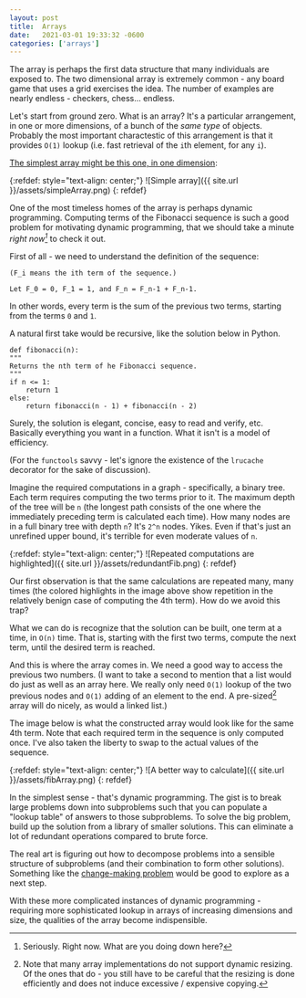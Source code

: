 ```yaml
---
layout: post
title:  Arrays
date:   2021-03-01 19:33:32 -0600
categories: ['arrays']
---
```


The array is perhaps the first data structure that many individuals
are exposed to. The two dimensional array is extremely common - any
board game that uses a grid exercises the idea. The number of
examples are nearly endless - checkers, chess... endless.

Let's start from ground zero. What is an array? It's a particular arrangement,
in one or more dimensions, of a bunch of the _same type_ of objects. Probably
the most important charactestic of this arrangement is that it provides `O(1)`
lookup (i.e. fast retrieval of the `i`th element, for any `i`).

[The simplest array might be this one, in one dimension]:

{:refdef: style="text-align: center;"}
![Simple array]({{ site.url }}/assets/simpleArray.png)
{: refdef}

One of the most timeless homes of the array is perhaps dynamic
programming. Computing terms of the Fibonacci sequence is such a
good problem for motivating dynamic programming, that we should
take a minute _right now[^1]_ to check it out.

First of all - we need to understand the definition of the sequence:

    (F_i means the ith term of the sequence.)
    
    Let F_0 = 0, F_1 = 1, and F_n = F_n-1 + F_n-1.

In other words, every term is the sum of the previous two terms,
starting from the terms `0` and `1`.

A natural first take would be recursive, like the solution below in
Python.

    def fibonacci(n):
    """
    Returns the nth term of he Fibonacci sequence.
    """
    if n <= 1:
        return 1
    else:
        return fibonacci(n - 1) + fibonacci(n - 2)

Surely, the solution is elegant, concise, easy to read and verify,
etc. Basically everything you want in a function. What it isn't
is a model of efficiency.

(For the `functools` savvy - let's ignore the existence
of the `lrucache` decorator for the sake of discussion).

Imagine the required computations in a graph - specifically, a
binary tree. Each term requires computing the two terms prior to
it. The maximum depth of the tree will be `n` (the longest path
consists of the one where the immediately preceding term is
calculated each time). How many nodes are in a full binary tree
with depth `n`? It's `2^n` nodes. Yikes. Even if that's just an
unrefined upper bound, it's terrible for even moderate values of
`n`.

{:refdef: style="text-align: center;"}
![Repeated computations are highlighted]({{ site.url }}/assets/redundantFib.png)
{: refdef}

Our first observation is that the same calculations are repeated many, many
times (the colored highlights in the image above show repetition in the
relatively benign case of computing the 4th term). How do we avoid this trap?

What we can do is recognize that the solution can be built, one
term at a time, in `O(n)` time. That is, starting with the first
two terms, compute the next term, until the desired term is reached.

And this is where the array comes in. We need a good way to access the previous
two numbers. (I want to take a second to mention that a list would do just as
well as an array here. We really only need `O(1)` lookup of the two previous
nodes and `O(1)` adding of an element to the end. A pre-sized[^2] array will do
nicely, as would a linked list.)

The image below is what the constructed array would look like for the same 4th
term. Note that each required term in the sequence is only computed once. I've
also taken the liberty to swap to the actual values of the sequence.

{:refdef: style="text-align: center;"}
![A better way to calculate]({{ site.url }}/assets/fibArray.png)
{: refdef}

In the simplest sense - that's dynamic programming. The gist is to break large
problems down into subproblems such that you can populate a "lookup table" of
answers to those subproblems. To solve the big problem, build up the solution
from a library of smaller solutions. This can eliminate a lot of redundant
operations compared to brute force.

The real art is figuring out how to decompose problems into a sensible
structure of subproblems (and their combination to form other solutions).
Something like the [change-making
problem](https://en.wikipedia.org/wiki/Change-making_problem) would be good to
explore as a next step.

With these more complicated instances of dynamic programming - requiring more
sophisticated lookup in arrays of increasing dimensions and size, the qualities
of the array become indispensible.

[^1]: Seriously. Right now. What are you doing down here?

[^2]: Note that many array implementations do not support dynamic resizing. Of the ones that do - you still have to be careful that the resizing is done efficiently and does not induce excessive / expensive copying.

[The simplest array might be this one, in one dimension]:https://www.youtube.com/watch?v=4J9MRYJz9-4
